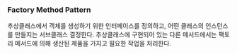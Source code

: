 ### Factory Method Pattern

추상클래스에서 객체를 생성하기 위한 인터페이스를 정의하고, 어떤 클래스의 인스턴스를 만들지는 서브클래스 결정한다.
추상클래스에 구현되어 있는 다른 메서드에서는 팩토리 메서드에 의해 생산된 제품을 가지고 필요한 작업을 처리한다.